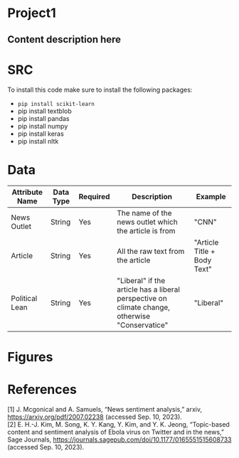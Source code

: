 # Project1

## Content description here

# SRC 
To install this code make sure to install the following packages:
- ```pip install scikit-learn```
- pip install textblob
- pip install pandas
- pip install numpy
- pip install keras
- pip install nltk

# Data 
| Attribute Name | Data Type | Required | Description | Example |
| -------------- | --------- | -------- | ----------- | ------- |
| News Outlet | String | Yes | The name of the news outlet which the article is from | "CNN" |
| Article | String | Yes | All the raw text from the article | "Article Title + Body Text" |
| Political Lean | String | Yes | "Liberal" if the article has a liberal perspective on climate change, otherwise "Conservatice" | "Liberal" |

# Figures


# References 

<a id="1">[1]</a>  J. Mcgonical and A. Samuels, “News sentiment analysis,” arxiv, https://arxiv.org/pdf/2007.02238 (accessed Sep. 10, 2023). <br>
<a id="1">[2]</a>  E. H.-J. Kim, M. Song, K. Y. Kang, Y. Kim, and Y. K. Jeong, “Topic-based content and sentiment analysis of Ebola virus on Twitter and in the news,” Sage Journals, https://journals.sagepub.com/doi/10.1177/0165551515608733 (accessed Sep. 10, 2023). <br>
